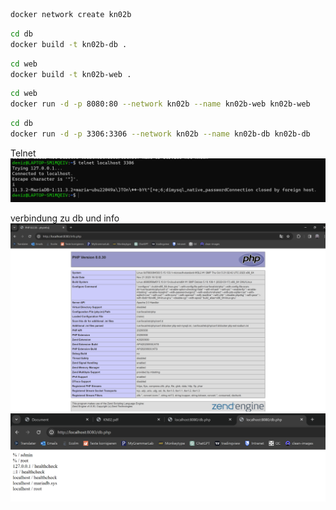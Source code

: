 

``` sh
docker network create kn02b
```

``` sh
cd db
docker build -t kn02b-db .
```

``` sh
cd web
docker build -t kn02b-web .
```

``` sh
cd web
docker run -d -p 8080:80 --network kn02b --name kn02b-web kn02b-web
```


``` sh
cd db
docker run -d -p 3306:3306 --network kn02b --name kn02b-db kn02b-db
```


Telnet
![alt text](image-2.png)


verbindung zu db und info
![alt text](image.png)
![alt text](image-1.png)